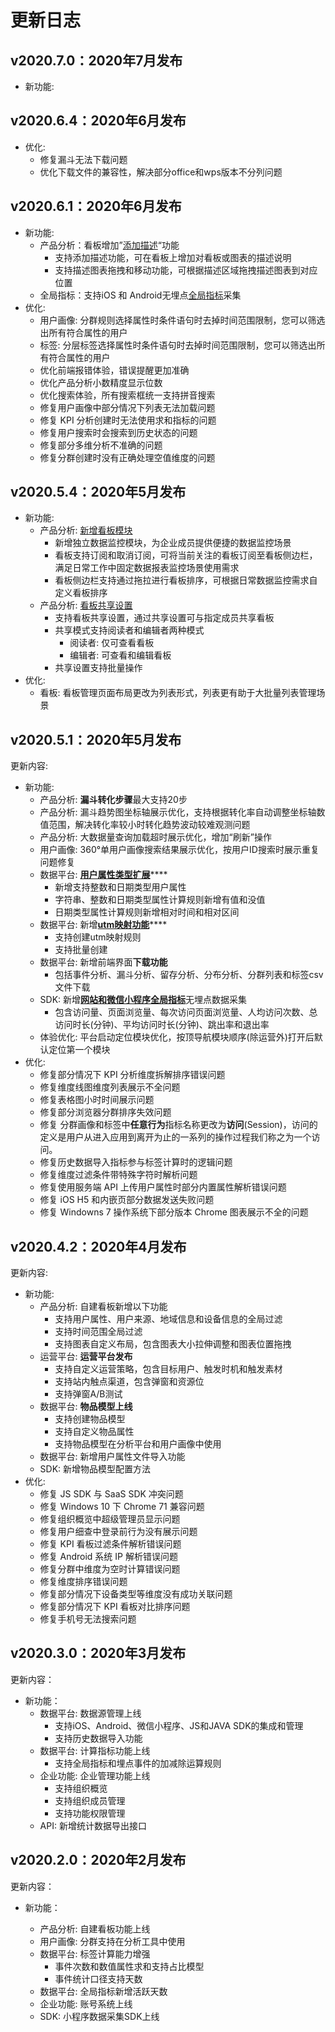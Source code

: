 # 更新日志

## v2020.7.0：2020年7月发布

* 新功能: 



## v2020.6.4：2020年6月发布

* 优化:
  * 修复漏斗无法下载问题
  * 优化下载文件的兼容性，解决部分office和wps版本不分列问题

## v2020.6.1：2020年6月发布

* 新功能:
  * 产品分析：看板增加”[添加描述](product-manual/charts/#tian-jia-miao-shu)“功能 
    * 支持添加描述功能，可在看板上增加对看板或图表的描述说明
    * 支持描述图表拖拽和移动功能，可根据描述区域拖拽描述图表到对应位置
  * 全局指标：支持iOS 和 Android无埋点[全局指标](product-manual/datacenter/complex/term.md#quan-ju-zhi-biao)采集
* 优化:
  * 用户画像: 分群规则选择属性时条件语句时去掉时间范围限制，您可以筛选出所有符合属性的用户
  * 标签: 分层标签选择属性时条件语句时去掉时间范围限制，您可以筛选出所有符合属性的用户
  * 优化前端报错体验，错误提醒更加准确 
  * 优化产品分析小数精度显示位数
  * 优化搜索体验，所有搜索框统一支持拼音搜索
  * 修复用户画像中部分情况下列表无法加载问题 
  * 修复 KPI 分析创建时无法使用求和指标的问题 
  * 修复用户搜索时会搜索到历史状态的问题
  * 修复部分多维分析不准确的问题
  * 修复分群创建时没有正确处理空值维度的问题

## v2020.5.4：2020年5月发布

* 新功能:
  * 产品分析: [新增看板模块](product-manual/charts/)
    * 新增独立数据监控模块，为企业成员提供便捷的数据监控场景
    * 看板支持订阅和取消订阅，可将当前关注的看板订阅至看板侧边栏，满足日常工作中固定数据报表监控场景使用需求
    * 看板侧边栏支持通过拖拉进行看板排序，可根据日常数据监控需求自定义看板排序
  * 产品分析:  [看板共享设置](product-manual/charts/kan-ban-gong-xiang-she-zhi.md)
    * 支持看板共享设置，通过共享设置可与指定成员共享看板
    * 共享模式支持阅读者和编辑者两种模式
      * 阅读者: 仅可查看看板
      * 编辑者: 可查看和编辑看板
    * 共享设置支持批量操作
* 优化:
  * 看板: 看板管理页面布局更改为列表形式，列表更有助于大批量列表管理场景

## v2020.5.1：2020年5月发布

更新内容:

* 新功能:
  * 产品分析: **漏斗转化步骤**最大支持20步
  * 产品分析: 漏斗趋势图坐标轴展示优化，支持根据转化率自动调整坐标轴数值范围，解决转化率较小时转化趋势波动较难观测问题
  * 产品分析: 大数据量查询加载超时展示优化，增加“刷新”操作
  * 用户画像: 360°单用户画像搜索结果展示优化，按用户ID搜索时展示重复问题修复
  * 数据平台: [**用户属性类型扩展**](introduction/property.md)\*\*\*\*
    * 新增支持整数和日期类型用户属性
    * 字符串、整数和日期类型属性计算规则新增有值和没值
    * 日期类型属性计算规则新增相对时间和相对区间
  * 数据平台: 新增[**utm映射功能**](product-manual/sysmanage/projectmange/utm-map.md)\*\*\*\*
    * 支持创建utm映射规则
    * 支持批量创建
  * 数据平台: 新增前端界面**下载功能**
    * 包括事件分析、漏斗分析、留存分析、分布分析、分群列表和标签csv文件下载
  * SDK: 新增[**网站和微信小程序全局指标**](product-manual/datacenter/complex/term.md)无埋点数据采集
    * 包含访问量、页面浏览量、每次访问页面浏览量、人均访问次数、总访问时长\(分钟\)、平均访问时长\(分钟\)、跳出率和退出率
  * 体验优化: 平台启动定位模块优化，按顶导航模块顺序\(除运营外\)打开后默认定位第一个模块
* 优化:
  * 修复部分情况下 KPI 分析维度拆解排序错误问题
  * 修复维度线图维度列表展示不全问题
  * 修复表格图小时时间展示问题
  * 修复部分浏览器分群排序失效问题
  * 修复 分群画像和标签中**任意行为**指标名称更改为**访问**\(Session\)，访问的定义是用户从进入应用到离开为止的一系列的操作过程我们称之为一个访问。
  * 修复历史数据导入指标参与标签计算时的逻辑问题
  * 修复维度过滤条件带特殊字符时解析问题
  * 修复使用服务端 API 上传用户属性时部分内置属性解析错误问题
  * 修复 iOS H5 和内嵌页部分数据发送失败问题
  * 修复 Windowns 7 操作系统下部分版本 Chrome 图表展示不全的问题 

## v2020.4.2：2020年4月发布

更新内容:

* 新功能:
  * 产品分析: 自建看板新增以下功能
    * 支持用户属性、用户来源、地域信息和设备信息的全局过滤
    * 支持时间范围全局过滤
    * 支持图表自定义布局，包含图表大小拉伸调整和图表位置拖拽
  * 运营平台: **运营平台发布**
    * 支持自定义运营策略，包含目标用户、触发时机和触发素材
    * 支持站内触点渠道，包含弹窗和资源位
    * 支持弹窗A/B测试
  * 数据平台: **物品模型上线**
    * 支持创建物品模型
    * 支持自定义物品属性
    * 支持物品模型在分析平台和用户画像中使用
  * 数据平台: 新增用户属性文件导入功能
  * SDK: 新增物品模型配置方法
* 优化: 
  * 修复 JS SDK 与 SaaS SDK 冲突问题 
  * 修复 Windows 10 下 Chrome 71 兼容问题 
  * 修复组织概览中超级管理员显示问题 
  * 修复用户细查中登录前行为没有展示问题 
  * 修复 KPI 看板过滤条件解析错误问题 
  * 修复 Android 系统 IP 解析错误问题 
  * 修复分群中维度为空时计算错误问题 
  * 修复维度排序错误问题 
  * 修复部分情况下设备类型等维度没有成功关联问题
  * 修复部分情况下 KPI 看板对比排序问题 
  * 修复手机号无法搜索问题 

## v2020.3.0：2020年3月发布

更新内容：

* 新功能：
  * 数据平台: 数据源管理上线
    * 支持iOS、Android、微信小程序、JS和JAVA SDK的集成和管理
    * 支持历史数据导入功能
  * 数据平台: 计算指标功能上线
    * 支持全局指标和埋点事件的加减除运算规则
  * 企业功能: 企业管理功能上线
    * 支持组织概览
    * 支持组织成员管理
    * 支持功能权限管理
  * API: 新增统计数据导出接口

## v2020.2.0：2020年2月发布

更新内容：

* 新功能：

  * 产品分析: 自建看板功能上线
  * 用户画像: 分群支持在分析工具中使用
  * 数据平台: 标签计算能力增强
    * 事件次数和数值属性求和支持占比模型
    * 事件统计口径支持天数
  * 数据平台: 全局指标新增活跃天数
  * 企业功能: 账号系统上线
  * SDK: 小程序数据采集SDK上线

